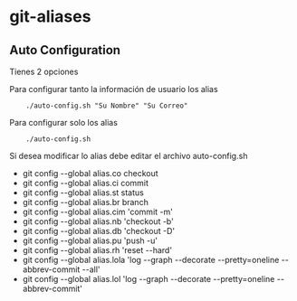 # git-aliases
## Auto Configuration

Tienes 2 opciones

Para configurar tanto la información de usuario los alias
```shell
    ./auto-config.sh "Su Nombre" "Su Correo"
```

Para configurar solo los alias
```shell
    ./auto-config.sh
```

Si desea modificar lo alias debe editar el archivo auto-config.sh

* git config --global alias.co checkout
* git config --global alias.ci commit
* git config --global alias.st status
* git config --global alias.br branch
* git config --global alias.cim 'commit -m'
* git config --global alias.nb 'checkout -b' 
* git config --global alias.db 'checkout -D'
* git config --global alias.pu 'push -u'
* git config --global alias.rh 'reset --hard'
* git config --global alias.lola 'log --graph --decorate --pretty=oneline --abbrev-commit --all'
* git config --global alias.lol 'log --graph --decorate --pretty=oneline --abbrev-commit'
